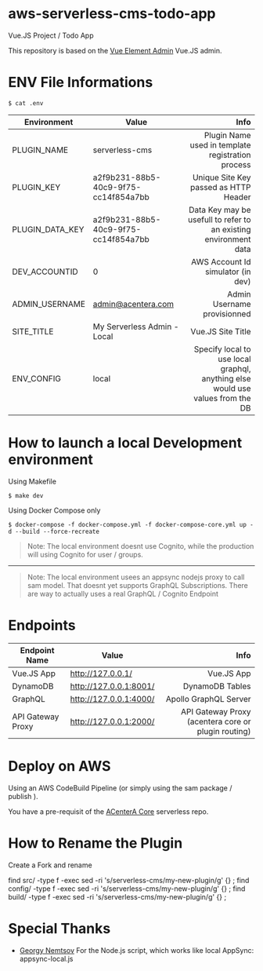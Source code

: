 # aws-serverless-cms-todo-app

Vue.JS Project / Todo App

This repository is based on the [Vue Element Admin](https://github.com/PanJiaChen/vue-element-admin) Vue.JS admin.

# ENV File Informations

    $ cat .env

| Environment   | Value          | Info  |
| ------------- |---------------| -----:|
| PLUGIN_NAME   | serverless-cms | Plugin Name used in template registration process |
| PLUGIN_KEY    | a2f9b231-88b5-40c9-9f75-cc14f854a7bb     | Unique Site Key passed as HTTP Header |
| PLUGIN_DATA_KEY    | a2f9b231-88b5-40c9-9f75-cc14f854a7bb     | Data Key may be usefull to refer to an existing environment data |
| DEV_ACCOUNTID | 0      | AWS Account Id simulator (in dev) |
| ADMIN_USERNAME | admin@acentera.com | Admin Username provisionned |
| SITE_TITLE | My Serverless Admin - Local | Vue.JS Site Title |
| ENV_CONFIG | local | Specify local to use local graphql, anything else would use values from the DB |

# How to launch a local Development environment

Using Makefile

    $ make dev

Using Docker Compose only

    $ docker-compose -f docker-compose.yml -f docker-compose-core.yml up -d --build --force-recreate


> Note: The local environment doesnt use Cognito, while the production will using Cognito for user / groups.

------

> Note: The local environment usees an appsync nodejs proxy to call sam model. That doesnt yet supports GraphQL Subscriptions.
> There are way to actually uses a real GraphQL / Cognito Endpoint

# Endpoints

| Endpoint Name  | Value          | Info  |
| ------------- |---------------| -----:|
| Vue.JS App | http://127.0.0.1/ | Vue.JS App |
| DynamoDB   | http://127.0.0.1:8001/ | DynamoDB Tables |
| GraphQL    | http://127.0.0.1:4000/ | Apollo GraphQL Server |
| API Gateway Proxy | http://127.0.0.1:2000/ | API Gateway Proxy (acentera core or plugin routing) |

# Deploy on AWS

Using an AWS CodeBuild Pipeline (or simply using the sam package / publish ).

You have a pre-requisit of the [ACenterA Core](https://github.com/ACenterA/acentera-aws-core) serverless repo.

# How to Rename the Plugin

Create a Fork and rename

find src/     -type f -exec sed -ri 's/serverless-cms/my-new-plugin/g' {} \;
find config/  -type f -exec sed -ri 's/serverless-cms/my-new-plugin/g' {} \;
find build/   -type f -exec sed -ri 's/serverless-cms/my-new-plugin/g' {} \;


# Special Thanks

  * [Georgy Nemtsov](https://github.com/gnemtsov)
     For the Node.js script, which works like local AppSync: appsync-local.js

